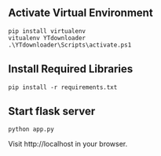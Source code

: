 ## Activate Virtual Environment

    pip install virtualenv
    vitualenv YTdownloader
    .\YTdownloader\Scripts\activate.ps1


## Install Required Libraries

    pip install -r requirements.txt

## Start flask server

    python app.py
    

Visit http://localhost in your browser.
